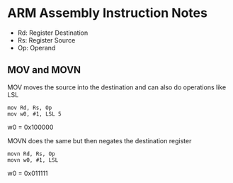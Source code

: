 # ARM Assembly Instruction Notes

- Rd: Register Destination
- Rs: Register Source
- Op: Operand


## MOV and MOVN

MOV moves the source into the destination and can also do operations like LSL
```assembly
mov Rd, Rs, Op
mov w0, #1, LSL 5
```
w0 = 0x100000

MOVN does the same but then negates the destination register
```assembly
movn Rd, Rs, Op
movn w0, #1, LSL
```
w0 = 0x011111
